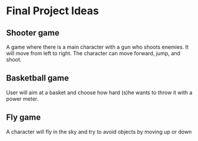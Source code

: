 
# Final Project Ideas



## Shooter game
A game where there is a main character with a gun who shoots enemies. It will move from left to right.
The character can move forward, jump, and shoot.

## Basketball game
User will aim at a basket and choose how hard (s)he wants to throw it with a power meter.

## Fly game
A character will fly in the sky and try to avoid objects by moving up or down

